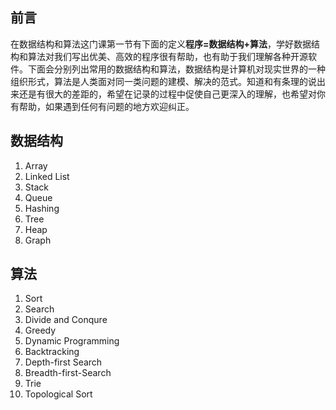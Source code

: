 ## 前言
在数据结构和算法这门课第一节有下面的定义**程序=数据结构+算法**，学好数据结构和算法对我们写出优美、高效的程序很有帮助，也有助于我们理解各种开源软件。下面会分别列出常用的数据结构和算法，数据结构是计算机对现实世界的一种组织形式，算法是人类面对同一类问题的建模、解决的范式。知道和有条理的说出来还是有很大的差距的，希望在记录的过程中促使自己更深入的理解，也希望对你有帮助，如果遇到任何有问题的地方欢迎纠正。

## 数据结构

1. Array
2. Linked List
3. Stack
4. Queue
5. Hashing
6. Tree
7. Heap
8. Graph

## 算法
1. Sort
2. Search
3. Divide and Conqure
4. Greedy
4. Dynamic Programming
5. Backtracking
6. Depth-first Search
7. Breadth-first-Search
8. Trie
9. Topological Sort





